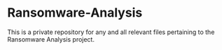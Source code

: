 # Ransomware-Analysis
This is a private repository for any and all relevant files pertaining to the Ransomware Analysis project.
